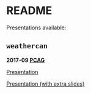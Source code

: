 README
================

Presentations available:

`weathercan`
------------

**2017-09 [PCAG](http://pcag.uwinnipeg.ca/PCAG2017.html)**

[Presentation](https://steffilazerte.github.io/Presentations/2017-09%20PCAG%20-%20weathercan/LaZerte_PCAG_2017_weathercan.html)

[Presentation (with extra slides)](https://steffilazerte.github.io/Presentations/2017-09%20PCAG%20-%20weathercan/LaZerte_PCAG_2017_weathercan_extra.html)

